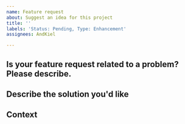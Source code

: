 ```yaml
---
name: Feature request
about: Suggest an idea for this project
title: ''
labels: 'Status: Pending, Type: Enhancement'
assignees: AndKiel

---
```


<!--- Provide a general summary of the issue in the Title above -->

## Is your feature request related to a problem? Please describe.
<!--- A clear and concise description of what the problem is. -->

## Describe the solution you'd like
<!--- A clear and concise description of what you want to happen -->

## Context
<!--- Add any other context about the feature request here -->
